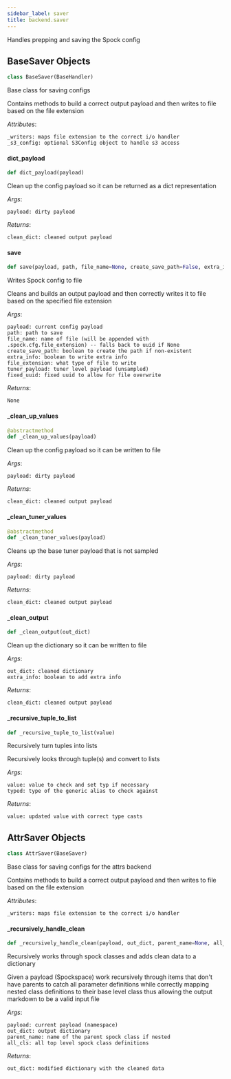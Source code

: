 ```yaml
---
sidebar_label: saver
title: backend.saver
---
```


Handles prepping and saving the Spock config

## BaseSaver Objects

```python
class BaseSaver(BaseHandler)
```

Base class for saving configs

Contains methods to build a correct output payload and then writes to file based on the file
extension

*Attributes*:

    _writers: maps file extension to the correct i/o handler
    _s3_config: optional S3Config object to handle s3 access

#### dict\_payload

```python
def dict_payload(payload)
```

Clean up the config payload so it can be returned as a dict representation

*Args*:

    payload: dirty payload

*Returns*:

    clean_dict: cleaned output payload

#### save

```python
def save(payload, path, file_name=None, create_save_path=False, extra_info=True, file_extension=".yaml", tuner_payload=None, fixed_uuid=None)
```

Writes Spock config to file

Cleans and builds an output payload and then correctly writes it to file based on the
specified file extension

*Args*:

    payload: current config payload
    path: path to save
    file_name: name of file (will be appended with .spock.cfg.file_extension) -- falls back to uuid if None
    create_save_path: boolean to create the path if non-existent
    extra_info: boolean to write extra info
    file_extension: what type of file to write
    tuner_payload: tuner level payload (unsampled)
    fixed_uuid: fixed uuid to allow for file overwrite

*Returns*:

    None

#### \_clean\_up\_values

```python
@abstractmethod
def _clean_up_values(payload)
```

Clean up the config payload so it can be written to file

*Args*:

    payload: dirty payload

*Returns*:

    clean_dict: cleaned output payload

#### \_clean\_tuner\_values

```python
@abstractmethod
def _clean_tuner_values(payload)
```

Cleans up the base tuner payload that is not sampled

*Args*:

    payload: dirty payload

*Returns*:

    clean_dict: cleaned output payload

#### \_clean\_output

```python
def _clean_output(out_dict)
```

Clean up the dictionary so it can be written to file

*Args*:

    out_dict: cleaned dictionary
    extra_info: boolean to add extra info

*Returns*:

    clean_dict: cleaned output payload

#### \_recursive\_tuple\_to\_list

```python
def _recursive_tuple_to_list(value)
```

Recursively turn tuples into lists

Recursively looks through tuple(s) and convert to lists

*Args*:

    value: value to check and set typ if necessary
    typed: type of the generic alias to check against

*Returns*:

    value: updated value with correct type casts

## AttrSaver Objects

```python
class AttrSaver(BaseSaver)
```

Base class for saving configs for the attrs backend

Contains methods to build a correct output payload and then writes to file based on the file
extension

*Attributes*:

    _writers: maps file extension to the correct i/o handler

#### \_recursively\_handle\_clean

```python
def _recursively_handle_clean(payload, out_dict, parent_name=None, all_cls=None)
```

Recursively works through spock classes and adds clean data to a dictionary

Given a payload (Spockspace) work recursively through items that don&#x27;t have parents to catch all
parameter definitions while correctly mapping nested class definitions to their base level class thus
allowing the output markdown to be a valid input file

*Args*:

    payload: current payload (namespace)
    out_dict: output dictionary
    parent_name: name of the parent spock class if nested
    all_cls: all top level spock class definitions

*Returns*:

    out_dict: modified dictionary with the cleaned data


